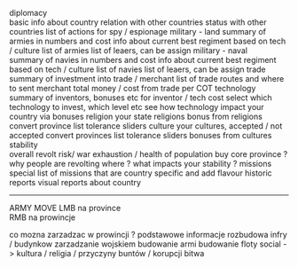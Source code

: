 
diplomacy		
    basic info about country
    relation with other countries
    status with other countries
    list of actions for spy / espionage
military - land	
    summary of armies in numbers and cost
    info about current best regiment based on tech / culture
    list of armies
    list of leaers, can be assign
military - naval	
    summary of navies in numbers and cost
    info about current best regiment based on tech / culture
    list of navies
    list of leaers, can be assign
trade
    summary of investment into trade / merchant
    list of trade routes and where to sent merchant
    total money / cost from trade per COT
technology		
    summary of inventors, bonuses etc for inventor / tech cost
    select which technology to invest, which level etc
    see how technology impact your country via bonuses
religion
    your state religions
    bonus from religions
    convert province list
    tolerance sliders
culture
    your cultures, accepted / not accepted
    convert provinces list 
    tolerance sliders
    bonuses from cultures
stability		
    overall revolt risk/ war exhaustion / health of population
    buy core province ?
    why people are revolting where ?
    what impacts your stability ?
missions		
    special list of missions that are country specific and add flavour historic
reports	
    visual reports about country

--------------------------------------------------------------------------

ARMY MOVE
    LMB na province     
    RMB na prowincje    

co mozna zarzadzac w prowincji ?
    podstawowe informacje
    rozbudowa infry / budynkow
    zarzadzanie wojskiem
    budowanie armi 
    budowanie floty
    social -> kultura / religia / przyczyny buntów / korupcji 
    bitwa 
    